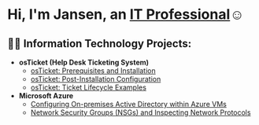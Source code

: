 <h1>Hi, I'm Jansen, an <a href="https://linkedin.com/in/jansen-gullifer">IT Professional</a>☺</h1>

<h2>👨‍💻 Information Technology Projects:</h2>

- <b>osTicket (Help Desk Ticketing System)</b>
  - [osTicket: Prerequisites and Installation](https://github.com/Jansen-Gullifer/osticket-prereqs)
  - [osTicket: Post-Installation Configuration](https://github.com/Jansen-Gullifer/post-install-config)
  - [osTicket: Ticket Lifecycle Examples](https://github.com/Jansen-Gullifer/ticket-lifecycle)
- <b>Microsoft Azure</b>
  - [Configuring On-premises Active Directory within Azure VMs](https://github.com/Jansen-Gullifer/configure-ad)
  - [Network Security Groups (NSGs) and Inspecting Network Protocols](https://github.com/Jansen-Gullifer/azure-network-protocols)
